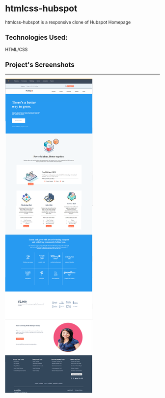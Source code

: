# htmlcss-hubspot

htmlcss-hubspot is a responsive clone of Hubspot Homepage

## Technologies Used:

HTML/CSS

## Project's Screenshots

<hr></hr>

![](hubspot1.png)
